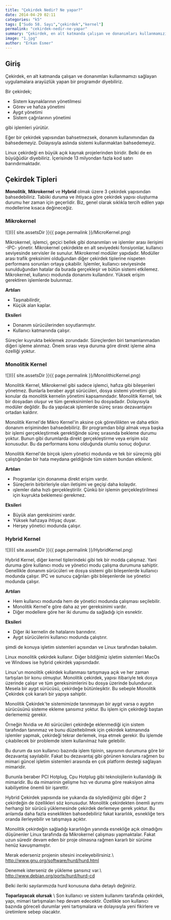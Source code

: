 ```yaml
---
title: "Çekirdek Nedir? Ne yapar?"
date: 2014-04-29 02:11
categories: "k5"
tags: ["Sudo 58. Sayı","çekirdek","kernel"]
permalink: "cekirdek-nedir-ne-yapar"
summary: "Çekirdek, en alt katmanda çalışan ve donanımları kullanmamızı sağlayan uygulamalara arayüzlük yapan bir programdır diyebiliriz."
image: "1.jpg"
author: "Erkan Esmer"
---
```

## Giriş

Çekirdek, en alt katmanda çalışan ve donanımları kullanmamızı sağlayan uygulamalara arayüzlük yapan bir programdır diyebiliriz.

Bir çekirdek;

 - Sistem kaynaklarının yönetilmesi
 - Görev ve hafıza yönetimi
 - Aygıt yönetimi
 - Sistem çağrılarının yönetimi

gibi işlemleri yürütür.

Eğer bir çekirdek yapısından bahsetmezsek, donanım kullanımından da bahsedemeyiz. Dolayısıyla aslında sistemi kullanmaktan bahsedemeyiz.

Linux çekirdeği en büyük açık kaynak projelerinden biridir. Belki de en büyüğüdür diyebiliriz. İçerisinde 13 milyondan fazla kod satırı barındırmaktadır.

## Çekirdek Tipleri
**Monolitik**, **Mikrokernel** ve **Hybrid** olmak üzere 3 çekirdek yapısından bahsedebiliriz. Tabiiki duruma ve ihtiyaca göre çekirdek yapısı oluşturma durumu her zaman için geçerlidir. Biz, genel olarak sıklıkla tercih edilen yapı modellerine kısaca değineceğiz.

### Mikrokernel
![]({{ site.assetsDir }}{{ page.permalink }}/MicroKernel.png)

Mikrokernel, işlemci, geçici bellek gibi donanımları ve işlemler arası ilerişimi -IPC- yönetir. Mikrokernel çekirdekte en alt seviyedeki fonsiyonlar, kullanıcı seviyesinde servisler ile sunulur. Mikrokernel modüler yapıdadır. Modüller arası trafik greksinimi olduğundan diğer çekirdek tiplerine nispeten performans sorunları ortaya çıkabilir. İşlemler, kullanıcı seviyesinde sunulduğundan hatalar da burada gerçekleşir ve bütün sistemi etkilemez. Mikrokernel, kullanıcı modunda donanımı kullandırır. Yüksek erişim gerektiren işlemlerde bulunmaz.

**Artıları**

 - Taşınabilirdir,
 - Küçük alan kaplar.

**Eksileri**

 - Donanım sürücülerinden soyutlanmıştır.
 - Kullanıcı katmanında çalışır.

Süreçler kuyrukta beklemek zorundadır. Süreçlerden biri tamamlanmadan diğeri işleme alınmaz. Önem sırası veya duruma göre direkt işleme alma özelliği yoktur.


### Monolitik Kernel
![]({{ site.assetsDir }}{{ page.permalink }}/MonolithicKernel.png)

Monolitik Kernel, Mikrokernel gibi sadece işlemci, hafıza gibi bileşenleri yönetmez. Bunlarla beraber aygıt sürücüleri, dosya sistemi yönetimi gibi konular da monolitik kernelin yönetimi kapsamındadır. Monolitik Kernel, tek bir dosyadan oluşur ve tüm gereksinimleri bu dosyadadır. Dolayısıyla modüler değildir. Bu da yapılacak işlemlerde süreç sırası dezavantajını ortadan kaldırır.

Monolitik Kernel'de Mikro Kernel'in aksine çok görevlilikten ve daha etkin donanım erişiminden bahsedebiliriz. Bir programdan bilgi almak veya başka bir işlemi gerçekleştirmek gerektiğinde süreç sırasında bekleme durumu yoktur. Bunun gibi durumlarda direkt gerçekleştirme veya erişim söz konusudur. Bu da performans konu olduğunda olumlu sonuç doğurur.

Monolitik Kernel'de birçok işlem yönetici modunda ve tek bir süreçmiş gibi çalıştığından bir hata meydana geldiğinde tüm sistem bundan etkilenir.

**Artıları**

 - Programlar için donanıma direkt erişim vardır.
 - Süreçlerin birbirleriyle olan iletişimi ve geçişi daha kolaydır.
 - ışlemler daha hızlı gerçekleştirilir. Çünkü bir işlemin
   gerçekleştirilmesi için kuyrukta beklemesi gerekmez.

**Eksileri**

 - Büyük alan gereksinimi vardır.
 - Yüksek hafızaya ihtiyaç duyar.
 - Herşey yönetici modunda çalışır.


### Hybrid Kernel
![]({{ site.assetsDir }}{{ page.permalink }}/HybridKernel.png)

Hybrid Kernel, diğer kernel tiplerindeki gibi tek bir modda çalışmaz. Yani duruma göre kullanıcı modu ve yönetici modu çalışma durumuna sahiptir. Genellikle donanım sürücüleri ve dosya sistemi gibi bileşenlerde kullanıcı modunda çalışır. IPC ve sunucu çağrıları gibi bileşenlerde ise yönetici modunda çalışır.

**Artıları**

 - Hem kullanıcı modunda hem de yönetici modunda çalışması seçilebilir.
 - Monolitik Kernel'e göre daha az yer gereksinimi vardır.
 - Diğer modellere göre her iki durumu da sağladığı için esnektir.

**Eksileri**

 - Diğer iki kernelin de hatalarını barındırır.
 - Aygıt sürücülerini kullanıcı modunda çalıştırır.

şimdi de konuya işletim sistemleri açısından ve Linux tarafından bakalım.

Linux monolitik çekirdek kullanır. Diğer bildiğimiz işletim sistemleri MacOs ve Windows ise hybrid çekirdek yapısındadır.

Linux'un monolitik çekirdek kullanması tartışmaya açık ve her zaman tartışılan bir konu olmuştur. Monolitik çekirdek, yapısı itibariyle tek dosya üzerinde çalışır ve tüm gereksinimlerini bu dosya üzerinde bulundurur. Mesela bir aygıt sürücüsü, çekirdeğe bütünleşiktir. Bu sebeple Monolitik Çekirdek çok kararlı bir yapıya sahiptir.

Monolitik Çekirdek'te sistemimizde tanınmayan bir aygıt varsa o aygıtın sürücüsünü sisteme ekleme şansımız yoktur. Bu işlem için çekirdeği baştan derlememiz gerekir.

Örneğin Nvidia ve Ati sürücüleri çekirdeğe eklenmediği için sistem tarafından tanınmaz ve bunu düzeltebilmek için çekirdek katmanında işlemler yapmak, çekirdeği tekrar derlemek, inşa etmek gerekir. Bu işlemde çıkabilecek bir problemde istem kullanılmaz hale gelebilir.

Bu durum da son kullanıcı bazında işlem tipinin, sayısının durumuna göre bir dezavantaj sayılabilir.
Fakat bu dezavantaj gibi görünen konulara rağmen bu mimari güncel işletim sistemleri arasında en çok platform desteği sağlayan mimaridir.

Bununla beraber PCI Hotplug, Cpu Hotplug gibi teknolojilerin kullanıldığı ilk mimaridir. Bu da mimarinin gelişme hızı ve duruma göre reaksiyon alma kabiliyetine önemli bir işarettir.

Hybrid Çekirdek yapısında ise yukarıda da söylediğimiz gibi diğer 2 çekirdeğin de özellikleri söz konusudur. Monolitik çekirdekten önemli ayrımı herhangi bir sürücü yüklemesinde çekirdek derlemeye gerek yoktur. Bu anlamda daha fazla esneklikten bahsedebiliriz fakat kararlılık, esnekliğe ters oranda ilerleyebilir ve tatışmaya açıktır.

Monolitik çekirdeğin sağladığı kararlılığın yanında esnekliğe açık olmadığını düşünenler Linux tarafında da Mikrokernel çalışması yapmaktalar. Fakat uzun süredir devam eden bir proje olmasna rağmen kararlı bir sürüme henüz kavuşmamıştır.

Merak ederseniz projenin sitesini inceleyebilirsiniz.\\
<http://www.gnu.org/software/hurd/hurd.html>

Denemek isterseniz de yükleme şansınız var.\\
<http://www.debian.org/ports/hurd/hurd-cd>

Belki ileriki sayılarımızda hurd konusuna daha detaylı değiniriz.


**Toparlayacak olursak** \\
Son kullanıcı ve sistem kullanımı tarafında çekirdek, yapı, mimari tartışmaları hep devam edecektir. Özellikle son kullanıcı bazında göreceli durumlar yeni tartışmalara ve dolayısıyla yeni fikirlere ve üretimlere sebep olacaktır.
